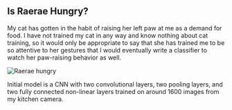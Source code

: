 ## Is Raerae Hungry?

My cat has gotten in the habit of raising her left paw at me as a demand for food. I have not trained my cat in any way and know nothing about cat training, so it would only be appropriate to say that she has trained me to be so attentive to her gestures that I would eventually write a classifier to watch her paw-raising behavior as well.

![Raerae hungry](./images/hungry_full_image.jpg)

Initial model is a CNN with two convolutional layers, two pooling layers, and two fully connected non-linear layers trained on around 1600 images from my kitchen camera.
